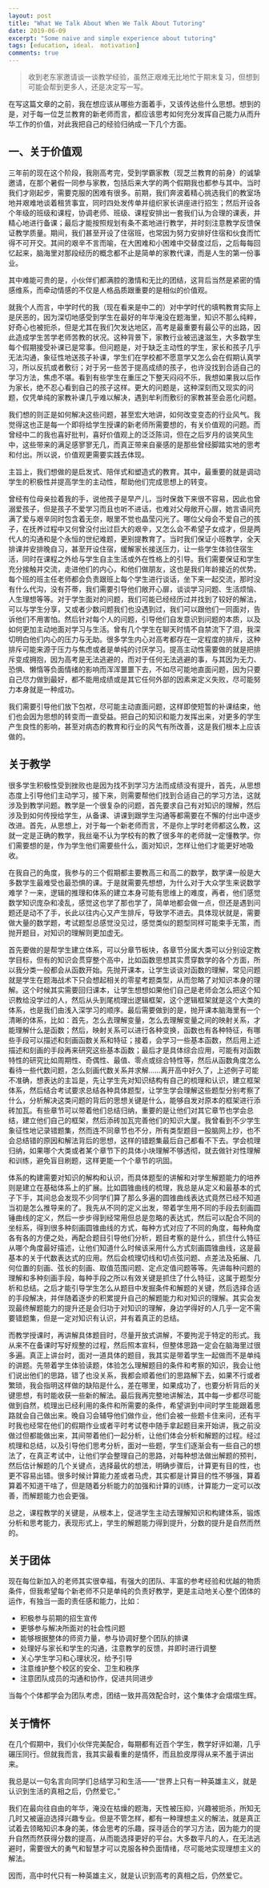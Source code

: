 ```yaml
---
layout: post
title: "What We Talk About When We Talk About Tutoring"
date: 2019-06-09
excerpt: "Some naive and simple experience about tutoring"
tags: [education, ideal， motivation]
comments: true
---
```


> 收到老东家邀请谈一谈教学经验，虽然正艰难无比地忙于期末复习，但想到可能会帮到更多人，还是决定写一写。

在写这篇文章的之前，我在想应该从哪些方面着手，又该传达些什么思想。想到的是，对于每一位芝兰教育的新老师而言，都应该思考如何充分发挥自己能力从而升华工作的价值，对此我把自己的经验归纳成一下几个方面。

## 一、关于价值观

三年前的现在这个阶段，我刚高考完，受到学霸家教（现芝兰教育的前身）的诚挚邀请，在那个暑假一同参与家教，包括后来大学的两个假期我也都参与其中。当时我们才刚起步，需要克服的困难有很多。前期，我们奔波着精心挑选我们的教室场地并艰难地谈着租赁事宜，同时四处发传单并组织家长讲座进行招生；然后开设各个年级的班级和课程，协调老师、班级、课程安排出一套我们认为合理的课表，并精心地进行备课；最后才能按照规划有条不紊地进行教学，并时刻注意教学反馈保证教学质量。期间，我们甚至开设了住宿班，也常因为努力安排好住宿和伙食而忙得不可开交。其间的艰辛不言而喻，在大困难和小困难中交替度过后，之后每每回忆起来，脑海里对那段经历的概念都不止是简单的家教代课，而是人生的第一份事业。

其中难能可贵的是，小伙伴们都满腔的激情和无比的团结，这背后当然是紧密的情感维系，而牵动情感的不仅是人格品质跟重要的是相似的价值观。

就我个人而言，中学时代的我（现在看来是中二的）对中学时代的填鸭教育实际上是厌恶的，因为深切地感受到学生在最好的年华淹没在题海里，知识不那么纯粹，好奇心也被扼杀，但是尤其在我们欠发达地区，高考是最重要有最公平的出路，因此造成学生苦学老师苦教的状况。这种背景下，家教行业被迅速滋生，大多数学生每个假期接受补课已是常事。但问题是，对于缺乏主动性的学生，家长和孩子几乎无法沟通，象征性地送孩子补课，学生们在学校都不愿意学又怎么会在假期认真学习，所以反抗或者敷衍；对于另一些苦于提高成绩的孩子，也许没找到合适自己的学习方法，焦虑不堪。看到有些学生在重压之下整天闷闷不乐，我想如果我以后作为家长，绝不忍心看到自己的孩子这样。更大的问题是，这种深刻而又现实的问题，仅凭单纯的家教补课几乎难以解决，遇到牟利而敷衍的家教甚至会恶化问题。

我们想的则正是如何解决这些问题，甚至宏大地讲，如何改变变态的行业风气。我觉得这也正是每一个即将给学生授课的新老师所需要想的，有关价值观的问题。而曾经中二的我也喜好批判，喜好价值观上的泛泛陈词，但在之后岁月的谈笑风生中，这些带来的满足感寥寥无几，而真正带来自豪感的是那些曾经脚踏实地的思考和付出。所以说，价值观更需要实践去体现。

主旨上，我们想做的是启发式、陪伴式和塑造式的教育。其中，最重要的就是调动学生的积极性并提高学生的主动性，帮助他们完成思想上的转变。

曾经有位母亲拉着我的手，说他孩子是早产儿，当时保救下来很不容易，因此也曾溺爱孩子，但是孩子不爱学习而且也听不进话，也难对父母敞开心扉，她言语间充满了爱与艰辛同时包含着无奈，眼里不觉也晶莹闪光了。哪位父母会不爱自己的孩子，在抚养过程中又何曾没付出过巨大的艰辛，又怎么会不希望子女成才，但是两代人的沟通和是个永恒的世纪难题，更别提教育了。当时我们保证小班教学，全天排课并安排晚自习，甚至开设住宿，缓解家长接送压力，让一些学生体验住宿生活，同时在课程之外给与学生自主生活或外在性格上的引导。我们需要保证和学生充分接触并交流，走进他们的内心，和他们做朋友，这也是我们年龄接近的优势。每个班的班主任老师都会负责跟班上每个学生进行谈话，坐下来一起交流，那时没有什么代沟，没有芥蒂，我们需要引导他们敞开心扉，谈谈学习问题、生活烦恼、人生理想等等。对于学生面对的问题，我们可能已经经历过并找到了较好的解法，可以与学生分享，又或者少数问题我们也没遇到过，我们可以跟他们一同面对，告诉他们不用害怕。然后针对每个人的问题，引导他们自发意识到问题的本质，以及如何更加主动地面对学习与生活。曾有几个学生在聊天时情不自禁流下了泪，我深切明白他们内心的压力与无助。很多学生内心对高考都存在一定程度的排斥，这种排斥可能来源于压力与焦虑或者是单纯的讨厌学习。提高主动性需要做的就是把排斥变成拥抱，因为高考是无法逃避的，而对于任何无法逃避的事，与其因为无力、恐惧、懒惰等负面情绪的影响而浑浑噩噩下去，不如尽可能地直面问题，因为只要自己尽力做到最好，都不能用成绩或是其它任何外部的因素来定义失败，尽可能努力本身就是一种成功。

我们需要引导他们放下包袱，尽可能主动直面问题，这样即使短暂的补课结束，他们也会因为思想的转变而一直受益。把自己的知识和能力发挥出来，对更多的学生产生良性的影响，甚至对病态的教育和行业的风气有所改善，这是我们根本上应该做的。

## 关于教学

很多学生积极性受到挫败也是因为找不到学习方法而成绩没有提升，首先，从思想态度上引导他们主动学习，接下来，则需要帮他们找到合适自己的学习方法，这就涉及到教学问题。教学是一个很复杂的问题，首先要求自己有对知识的理解，然后涉及到如何传授给学生，从备课、讲课到跟学生沟通等都需要在不懈的付出中逐步改进。首先，从思想上，对于每一个新老师而言，不是你上学时老师都这么教，这就一定是正确的教学，我丝毫不认为学校有的教了很多年的老师就一定懂教学。你们需要想的是，作为学生他们需要些什么，面对知识，怎样让他们才能更好地吸收。

在我自己的角度，我参与的三个假期都主要教高三和高二的数学，数学课一般是大多数学生最难受也最恐惧的课。于是就需要先想想，为什么对于大众学生来说数学难学？一来，逻辑的推理和体系的建立本身可能有思维上的难度，再者，他们感觉数学知识庞杂和凌乱，感觉这也学了那也学了，简单地都会做一点，但还是遇到问题还是动不了手，长此以往内心又产生排斥，导致学不进去。具体现状就是，需要做大量的数学题，考试题型总感觉没见过，感觉类似的题型同样可能束手无策，而抛开题目，对知识的理解则更加虚无。

首先要做的是帮学生建立体系，可以分章节板块，各章节分属大类可以分别设定教学目标，但有的知识会贯穿整个高中，比如函数思想其实贯穿数学的各个方面，所以我分类一般都会从函数开始。先抛开课本，让学生谈谈对函数的理解，常见问题就是学生在题海战术下只会想起相关的零星考题类型，从而忽略了对知识本身的理解。这个时候其实需要回归课本，让学生想想如果他们自己是老师会怎么把这个知识教给没学过的人，然后从头到尾梳理出逻辑框架，这个逻辑框架就是这个大类的体系，也是我们由浅入深学习的顺序。最后需要做到的是，抛开课本脑海里有一个清晰的体系，比如：首先，怎么去理解变量，怎么去理解变量之间的映射关系，才能理解什么是函数；然后，映射关系可以进行各种变换，函数也有各种特征，有哪些手段可以描述和刻画函数关系和特征；接着，会学习一些基本函数，然后用上述描述和刻画的手段再来研究这些基本函数；最后才是具体综合应用，可能有对函数特性的研究比如周期性、奇偶性、最值、零点或综合特性等，然后从函数角度怎么看待一些代数问题，怎么刻画代数关系并求解……离开高中好久了，上述例子可能不准确，想表达的主旨是，先让学生先对知识结构有自己的梳理和认识，建立框架体系，然后结合考试要求总结各种具体题型，让学生学会理解这些题型分别考察了什么，分析解决这类问题的背后的思想关键是什么，能够自发对原本的框架进行添砖加瓦。有些章节可以带着他们总结归纳，重要的是让他们对其它章节也学会总结，建立他们自己的框架，然后添砖加瓦完善他们的知识大厦。我曾看到不少学生象征性地记录错题集，然而连不同章节也不分，所有类型题目一股脑网上抄，也不会总结错的原因和解法背后的思想，这样的错题集最后自己都看不下去。学会梳理归纳，如果哪个大类或者某个章节下的具体小块理解不够透彻，就去做针对性理解和训练，避免盲目刷题，这样更能一个个章节的巩固。

体系的构建需要对知识的解构和认识，而具体题型的讲解和对学生解题能力的培养则是建立在基础体系上的扩展。比如圆锥曲线的梳理，我总是从定义和最基本的式子下手，其间总会发现不少同学们算了那么多遍的圆锥曲线表达式竟然已经不知道当初是怎么推导来的了。我先从不同的定义出发，带着学生用不同的手段去刻画圆锤曲线的定义，然后一步步得到经常用但总是忽略的表达式，然后可以配合不同的坐标系，得到很多种刻画圆锥曲线的方式，每种方式对应了不同的角度，每种角度各有各的方便之处，再配合题目引导他们分析，题目考察的是什么，抓住什么特征从哪个角度最好描述，让他们知道什么时候该采用什么方式刻画圆锥曲线，这是最基本的关于代数表达式的应用。然后会梳理切线和切点弦问题、点差法及拓展、几何位置的刻画、弦长的刻画、取值范围问题、定点定值问题等等。先讲每种问题的理解和多种刻画手段，每种手段之所以有效关键是抓住了什么特征，这属于题型分析和总结。之后才能引导学生怎么从题目中发掘条件和解题的关键，然后选择合适的手段解决，并伴随着逐步的积累提升自己的解题能力和对知识的理解。其实会发现最终解题能力的提升还是会归功于对知识的理解，身边学得好的人几乎一定不需要错题集，但是一定对知识有认识，并有着真正的总结。

而教学授课时，再讲解具体题目时，尽量开放式讲解，不要拘泥于特定的形式。我从来不在备课时写好规整的过程，然后照本宣科，但整体思路一定会在脑海里过很多遍。真正上讲台时，面对一道具体的题目，我其实是带着学生一起做而不是单纯的讲题。先带着学生体验读题，体验怎么理解题目的条件和考察的知识，我会让他们说出他们的思路，错了也没关系，我都会顺着他们的思路解下去，如果不行或者繁琐，我会指明这样做的缺陷是什么，差在哪里，如果成功了，也要分析背后的关键思想，有时能收获一些新的解法。最后我再完整地讲解法，其中每一步都尽可能做到自然，梳理出已经利用的条件和所需要的条件，希望讲到中间时学生能跟着思路就会自己做出来。晚自习会辅导他们做作业，他们会被一些题卡住来问，还有平时我也经常在他们的假期作业或者平时考试卷中随手拿起题目来开始讲，我之前没做过但都能做出来，其间带着他们一起分析，让他们体会分析和解题的过程。经过梳理和总结，以及引导他们思考分析，面对一些题，学生们逐渐会有一些自己的想法了，在真正考试中，让他们学会整理自己的思路，对每种想法做出解题的预判，然后估计解题的几个关键点，选择最优的想法，明确步骤后，计算更有目的性，也更不容易出错。很多时候计算能力差或者马虎，其实都是计算目的性不够强，算着算着不知道干啥了，但是随着分析能力的加强和计算的训练，计算能力一定可以改善，而解题能力也会更强。

总之，课程教学的关键是，从根本上，促进学生主动去理解知识和构建体系，锻炼分析和思考能力，表现形式上，学生的解题能力得到提升，分数的提升是自然而然的。

## 关于团体

现在每位新加入的老师其实很幸福，有强大的团队、丰富的参考经验和优越的物质条件，但我希望每个新老师不只是单纯的负责好教学，更是主动地关心整个团体的运作，有独当一面的责任感和能力，比如：

 - 积极参与前期的招生宣传
 - 更够参与解决所面对的社会性问题
 - 能够根据整体的师资力量，参与协调好整个团队的排课
 - 处理好与家长和学生的沟通，注意教学的反馈，并即时进行调整
 - 关心学生学习和心理状况，给予引导
 - 注意维护整个校区的安全、卫生和秩序
 - 注意团队成员的沟通和协作，促进共同进步

当每个个体都学会为团队考虑，团结一致并高效配合时，这个集体才会熠熠生辉。

## 关于情怀

在几个假期中，我们小伙伴完美配合，每期都有近百个学生，教学好评如潮，几乎碾压同行。但就我而言，我其实最看重的是情怀，而且脸皮厚得从来不羞于讲出来。

我总是以一句名言向同学们总结学习和生活——“世界上只有一种英雄主义，就是认识到生活的真相之后，仍然爱它。”

我们在最向往自由的年华，淹没在枯燥的题海，天性被压抑，兴趣被扼杀，所知无几时又被逼迫选择兴趣专业。但是不管怎样，都有一种理想主义的解法，就是真正试着去领略知识本身的美，体会思考的乐趣，探寻适合的学习方法，因为能力的提升自然而然获得分数的提高，从而能选择更好的平台。大多数平凡的人，在无法逃避时，需要很大的勇气和智慧才可以克服各种负面情绪，尽可能地实现理想主义的解法。

因而，高中时代只有一种英雄主义，就是认识到高考的真相之后，仍然爱它。
